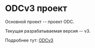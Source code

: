 
# ODCv3 проект

Основной проект -- проект ODC. 

Текущая разрабатываемая версия -- v3. 

Подробнее тут: [ODCv3](../../project3/intro.md)